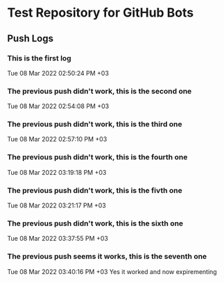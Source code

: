 # Test Repository for GitHub Bots

## Push Logs
### This is the first log
Tue 08 Mar 2022 02:50:24 PM +03
### The previous push didn't work, this is the second one
Tue 08 Mar 2022 02:54:08 PM +03
### The previous push didn't work, this is the third one
Tue 08 Mar 2022 02:57:10 PM +03
### The previous push didn't work, this is the fourth one
Tue 08 Mar 2022 03:19:18 PM +03
### The previous push didn't work, this is the fivth one
Tue 08 Mar 2022 03:21:17 PM +03
### The previous push didn't work, this is the sixth one
Tue 08 Mar 2022 03:37:55 PM +03
### The previous push seems it works, this is the seventh one
Tue 08 Mar 2022 03:40:16 PM +03
Yes it worked and now expirementing
